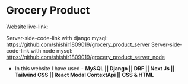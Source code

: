 # Grocery Product

Website live-link: 

Server-side-code-link with django mysql: https://github.com/shishir1809019/grocery_product_server
Server-side-code-link with node mysql: https://github.com/shishir1809019/grocery_product_server_node

- In this website I have used - **MySQL || Django || DRF || Next Js || Tailwind CSS || React Modal ContextApi || CSS & HTML**

